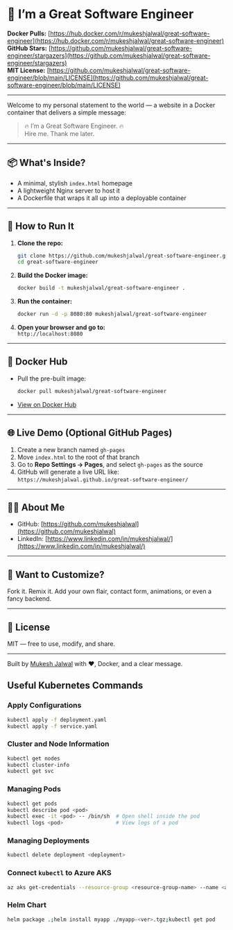 
# 🌟 I’m a Great Software Engineer

**Docker Pulls:** [https://hub.docker.com/r/mukeshjalwal/great-software-engineer](https://hub.docker.com/r/mukeshjalwal/great-software-engineer)  
**GitHub Stars:** [https://github.com/mukeshjalwal/great-software-engineer/stargazers](https://github.com/mukeshjalwal/great-software-engineer/stargazers)  
**MIT License:** [https://github.com/mukeshjalwal/great-software-engineer/blob/main/LICENSE](https://github.com/mukeshjalwal/great-software-engineer/blob/main/LICENSE)

---

Welcome to my personal statement to the world — a website in a Docker container that delivers a simple message:

> 🔥 I’m a Great Software Engineer. 🔥  
> Hire me. Thank me later.

---

## 📦 What's Inside?

- A minimal, stylish `index.html` homepage  
- A lightweight Nginx server to host it  
- A Dockerfile that wraps it all up into a deployable container

---

## 🚀 How to Run It

1. **Clone the repo:**
   ```bash
   git clone https://github.com/mukeshjalwal/great-software-engineer.git
   cd great-software-engineer
   ```

2. **Build the Docker image:**
   ```bash
   docker build -t mukeshjalwal/great-software-engineer .
   ```

3. **Run the container:**
   ```bash
   docker run -d -p 8080:80 mukeshjalwal/great-software-engineer
   ```

4. **Open your browser and go to:**  
   `http://localhost:8080`

---

## 🐳 Docker Hub

- Pull the pre-built image:
  ```bash
  docker pull mukeshjalwal/great-software-engineer
  ```

- [View on Docker Hub](https://hub.docker.com/r/mukeshjalwal/great-software-engineer)

---

## 🌐 Live Demo (Optional GitHub Pages)

1. Create a new branch named `gh-pages`  
2. Move `index.html` to the root of that branch  
3. Go to **Repo Settings → Pages**, and select `gh-pages` as the source  
4. GitHub will generate a live URL like:  
   `https://mukeshjalwal.github.io/great-software-engineer/`

---

## 🙋‍♂️ About Me

- GitHub: [https://github.com/mukeshjalwal](https://github.com/mukeshjalwal)  
- LinkedIn: [https://www.linkedin.com/in/mukeshjalwal/](https://www.linkedin.com/in/mukeshjalwal/)

---

## 🎨 Want to Customize?

Fork it. Remix it. Add your own flair, contact form, animations, or even a fancy backend.

---

## 📜 License

MIT — free to use, modify, and share.

---

Built by [Mukesh Jalwal](https://www.linkedin.com/in/mukeshjalwal/) with ❤️, Docker, and a clear message.


## Useful Kubernetes Commands

### Apply Configurations
```sh
kubectl apply -f deployment.yaml
kubectl apply -f service.yaml
```

### Cluster and Node Information
```sh
kubectl get nodes
kubectl cluster-info
kubectl get svc
```

### Managing Pods
```sh
kubectl get pods
kubectl describe pod <pod>
kubectl exec -it <pod> -- /bin/sh  # Open shell inside the pod
kubectl logs <pod>                 # View logs of a pod
```

### Managing Deployments
```sh
kubectl delete deployment <deployment>
```

### Connect `kubectl` to Azure AKS
```sh
az aks get-credentials --resource-group <resource-group-name> --name <aks-cluster-name> --overwrite-existing
```

### Helm Chart
```sh
helm package .;helm install myapp ./myapp-<ver>.tgz;kubectl get pod
```

